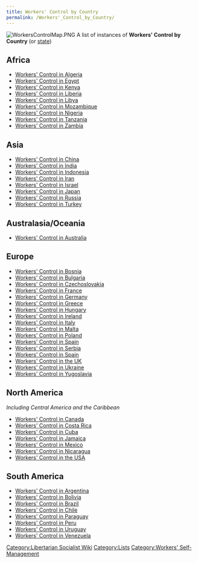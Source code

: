 ```yaml
---
title: Workers' Control by Country
permalink: /Workers'_Control_by_Country/
---
```


![](WorkersControlMap.PNG "WorkersControlMap.PNG") A list of instances
of **Workers' Control by Country** (or
[state](List_of_States "wikilink"))

## Africa

- [Workers' Control in Algeria](Workers'_Control_in_Algeria "wikilink")
- [Workers' Control in Egypt](Workers'_Control_in_Egypt "wikilink")
- [Workers' Control in Kenya](Workers'_Control_in_Kenya "wikilink")
- [Workers' Control in Liberia](Workers'_Control_in_Liberia "wikilink")
- [Workers' Control in Libya](Workers'_Control_in_Libya "wikilink")
- [Workers' Control in
  Mozambique](Workers'_Control_in_Mozambique "wikilink")
- [Workers' Control in Nigeria](Workers'_Control_in_Nigeria "wikilink")
- [Workers' Control in
  Tanzania](Workers'_Control_in_Tanzania "wikilink")
- [Workers' Control in Zambia](Workers'_Control_in_Zambia "wikilink")

## Asia

- [Workers' Control in China](Workers'_Control_in_China "wikilink")
- [Workers' Control in India](Workers'_Control_in_India "wikilink")
- [Workers' Control in
  Indonesia](Workers'_Control_in_Indonesia "wikilink")
- [Workers' Control in Iran](Workers'_Control_in_Iran "wikilink")
- [Workers' Control in Israel](Workers'_Control_in_Israel "wikilink")
- [Workers' Control in Japan](Workers'_Control_in_Japan "wikilink")
- [Workers' Control in Russia](Workers'_Control_in_Russia "wikilink")
- [Workers' Control in Turkey](Workers'_Control_in_Turkey "wikilink")

## Australasia/Oceania

- [Workers' Control in
  Australia](Workers'_Control_in_Australia "wikilink")

## Europe

- [Workers' Control in Bosnia](Workers'_Control_in_Bosnia "wikilink")
- [Workers' Control in
  Bulgaria](Workers'_Control_in_Bulgaria "wikilink")
- [Workers' Control in Czechoslovakia](Prague_Spring "wikilink")
- [Workers' Control in France](Workers'_Control_in_France "wikilink")
- [Workers' Control in Germany](Workers'_Control_in_Germany "wikilink")
- [Workers' Control in Greece](Workers'_Control_in_Greece "wikilink")
- [Workers' Control in Hungary](Workers'_Control_in_Hungary "wikilink")
- [Workers' Control in Ireland](Workers'_Control_in_Ireland "wikilink")
- [Workers' Control in Italy](Workers'_Control_in_Italy "wikilink")
- [Workers' Control in Malta](Workers'_Control_in_Malta "wikilink")
- [Workers' Control in Poland](Workers'_Control_in_Poland "wikilink")
- [Workers' Control in Spain](Workers'_Control_in_Spain "wikilink")
- [Workers' Control in Serbia](Workers'_Control_in_Serbia "wikilink")
- [Workers' Control in Spain](Workers'_Control_in_Spain "wikilink")
- [Workers' Control in the UK](Workers'_Control_in_the_UK "wikilink")
- [Workers' Control in Ukraine](Free_Territory_of_Ukraine "wikilink")
- [Workers' Control in
  Yugoslavia](Workers'_Control_in_Yugoslavia "wikilink")

## North America

*Including Central America and the Caribbean*

- [Workers' Control in Canada](Workers'_Control_in_Canada "wikilink")
- [Workers' Control in Costa
  Rica](Workers'_Control_in_Costa_Rica "wikilink")
- [Workers' Control in Cuba](Workers'_Control_in_Cuba "wikilink")
- [Workers' Control in Jamaica](Workers'_Control_in_Jamaica "wikilink")
- [Workers' Control in Mexico](Workers'_Control_in_Mexico "wikilink")
- [Workers' Control in
  Nicaragua](Workers'_Control_in_Nicaragua "wikilink")
- [Workers' Control in the USA](Workers'_Control_in_the_USA "wikilink")

## South America

- [Workers' Control in
  Argentina](Workers'_Control_in_Argentina "wikilink")
- [Workers' Control in Bolivia](Workers'_Control_in_Bolivia "wikilink")
- [Workers' Control in Brazil](Workers'_Control_in_Brazil "wikilink")
- [Workers' Control in Chile](Workers'_Control_in_Chile "wikilink")
- [Workers' Control in
  Paraguay](Workers'_Control_in_Paraguay "wikilink")
- [Workers' Control in Peru](Workers'_Control_in_Peru "wikilink")
- [Workers' Control in Uruguay](Workers'_Control_in_Uruguay "wikilink")
- [Workers' Control in
  Venezuela](Workers'_Control_in_Venezuela "wikilink")

[Category:Libertarian Socialist
Wiki](Category:Libertarian_Socialist_Wiki "wikilink")
[Category:Lists](Category:Lists "wikilink") [Category:Workers'
Self-Management](Category:Workers'_Self-Management "wikilink")